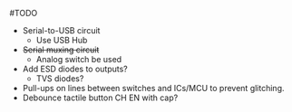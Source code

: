 #TODO
- Serial-to-USB circuit
    - Use USB Hub
- ~~Serial muxing circuit~~
    - Analog switch be used
- Add ESD diodes to outputs?
    - TVS diodes?
- Pull-ups on lines between switches and ICs/MCU to prevent glitching.
- Debounce tactile button CH EN with cap?
